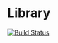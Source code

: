 # Library

[![Build Status](https://travis-ci.org/bartfeenstra/library-java.svg?branch=master)](https://travis-ci.org/bartfeenstra/library-java)

